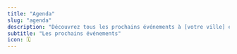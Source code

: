 ```yaml
---
title: "Agenda"
slug: "agenda"
description: "Découvrez tous les prochains événements à [votre ville] et ses environs"
subtitle: "Les prochains événements"
icon: 🗓
---
```

